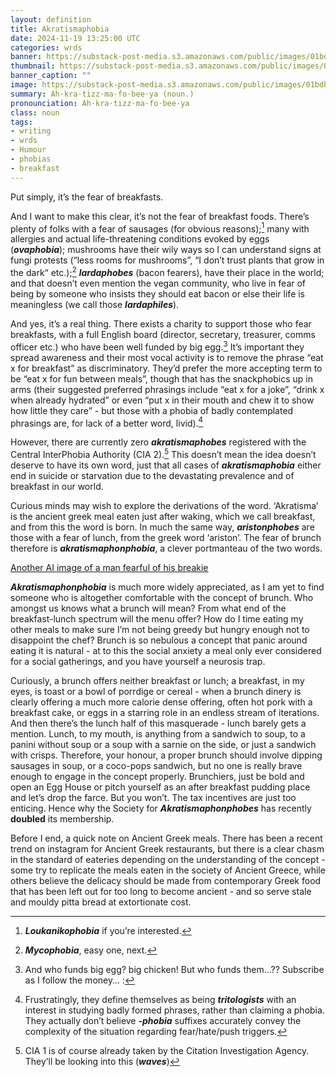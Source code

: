 ```yaml
---
layout: definition
title: Akratismaphobia
date: 2024-11-19 13:25:00 UTC
categories: wrds
banner: https://substack-post-media.s3.amazonaws.com/public/images/01bdb92e-7b3d-4c54-9df9-c82e45422fa9_1024x1024.jpeg
thumbnail: https://substack-post-media.s3.amazonaws.com/public/images/01bdb92e-7b3d-4c54-9df9-c82e45422fa9_1024x1024.jpeg
banner_caption: "" 
image: https://substack-post-media.s3.amazonaws.com/public/images/01bdb92e-7b3d-4c54-9df9-c82e45422fa9_1024x1024.jpeg
summary: Ah·kra·tizz·ma·fo·bee·ya (noun.)
pronounciation: Ah·kra·tizz·ma·fo·bee·ya
class: noun
tags:
- writing
- wrds
- Humour
- phobias
- breakfast
---
```


Put simply, it’s the fear of breakfasts.

And I want to make this clear, it’s not the fear of breakfast foods. There’s plenty of folks with a fear of sausages (for obvious reasons);[^1] many with allergies and actual life-threatening conditions evoked by eggs (***ovaphobia***); mushrooms have their wily ways so I can understand signs at fungi protests (“less rooms for mushrooms”, “I don’t trust plants that grow in the dark“ etc.);[^2] ***lardaphobes*** (bacon fearers), have their place in the world; and that doesn’t even mention the vegan community, who live in fear of being by someone who insists they should eat bacon or else their life is meaningless (we call those ***lardaphiles***).

And yes, it’s a real thing. There exists a charity to support those who fear breakfasts, with a full English board (director, secretary, treasurer, comms officer etc.) who have been well funded by big egg.[^3] It’s important they spread awareness and their most vocal activity is to remove the phrase “eat x for breakfast” as discriminatory. They’d prefer the more accepting term to be “eat x for fun between meals”, though that has the snackphobics up in arms (their suggested preferred phrasings include “eat x for a joke”, “drink x when already hydrated” or even “put x in their mouth and chew it to show how little they care” - but those with a phobia of badly contemplated phrasings are, for lack of a better word, livid).[^4]

However, there are currently zero ***akratismaphobes*** registered with the Central InterPhobia Authority (CIA 2).[^5] This doesn’t mean the idea doesn’t deserve to have its own word, just that all cases of ***akratismaphobia*** either end in suicide or starvation due to the devastating prevalence and of breakfast in our world.

Curious minds may wish to explore the derivations of the word. ‘Akratisma’ is the ancient greek meal eaten just after waking, which we call breakfast, and from this the word is born. In much the same way, ***aristonphobes*** are those with a fear of lunch, from the greek word ‘ariston’. The fear of brunch therefore is ***akratismaphonphobia***, a clever portmanteau of the two words.

[Another AI image of a man fearful of his breakie](https://substack-post-media.s3.amazonaws.com/public/images/01bdb92e-7b3d-4c54-9df9-c82e45422fa9_1024x1024.jpeg)

***Akratismaphonphobia*** is much more widely appreciated, as I am yet to find someone who is altogether comfortable with the concept of brunch. Who amongst us knows what a brunch will mean? From what end of the breakfast-lunch spectrum will the menu offer? How do I time eating my other meals to make sure I’m not being greedy but hungry enough not to disappoint the chef? Brunch is so nebulous a concept that panic around eating it is natural - at to this the social anxiety a meal only ever considered for a social gatherings, and you have yourself a neurosis trap.

Curiously, a brunch offers neither breakfast or lunch; a breakfast, in my eyes, is toast or a bowl of porrdige or cereal - when a brunch dinery is clearly offering a much more calorie dense offering, often hot pork with a breakfast cake, or eggs in a starring role in an endless stream of iterations. And then there’s the lunch half of this masquerade -  lunch barely gets a mention. Lunch, to my mouth, is anything from a sandwich to soup, to a panini without soup or a soup with a sarnie on the side, or just a sandwich with crisps. Therefore, your honour, a proper brunch should involve dipping sausages in soup, or a coco-pops sandwich, but no one is really brave enough to engage in the concept properly. Brunchiers, just be bold and open an Egg House or pitch yourself as an after breakfast pudding place and let’s drop the farce. But you won’t. The tax incentives are just too enticing. Hence why the Society for ***Akratismaphonphobes*** has recently **doubled** its membership.

Before I end, a quick note on Ancient Greek meals. There has been a recent trend on instagram for Ancient Greek restaurants, but there is a clear chasm in the standard of eateries depending on the understanding of the concept - some try to replicate the meals eaten in the society of Ancient Greece, while others believe the delicacy should be made from contemporary Greek food that has been left out for too long to become ancient - and so serve stale and mouldy pitta bread at extortionate cost.


[^1]: ***Loukanikophobia*** if you’re interested.
[^2]: ***Mycophobia***, easy one, next.
[^3]: And who funds big egg? big chicken! But who funds them…?? Subscribe as I follow the money… [^6]:
[^4]: Frustratingly, they define themselves as being ***tritologists*** with an interest in studying badly formed phrases, rather than claiming a phobia. They actually don’t believe ***-phobia*** suffixes accurately convey the complexity of the situation regarding fear/hate/push triggers.
[^5]: CIA 1 is of course already taken by the Citation Investigation Agency. They’ll be looking into this (***waves***)
[^6]: This is a bonus footnoteto explain that in the original substack version of this post, I included a special (My Substack Big Egg Subscribe Button)[a fake subscribe button to my imaginary new newsletter discovering the big egg conspiracy]{{ "/assets/blogs/big_egg_subscribe.png" }}

